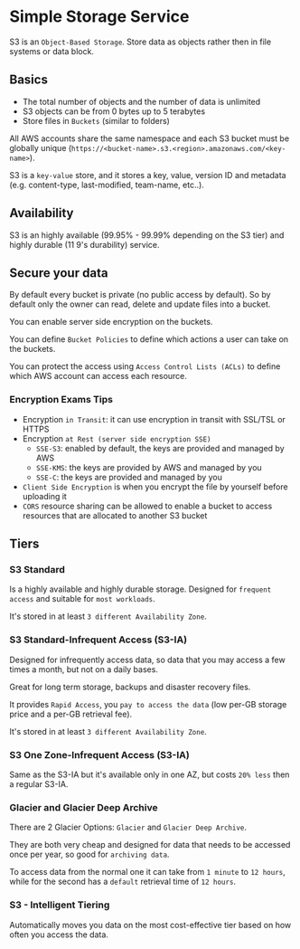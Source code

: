 # Simple Storage Service

<aws-icon icon="s3"></aws-icon>

S3 is an `Object-Based Storage`. Store data as objects rather then in file systems or data block.

## Basics

- The total number of objects and the number of data is unlimited
- S3 objects can be from 0 bytes up to 5 terabytes
- Store files in `Buckets` (similar to folders)

All AWS accounts share the same namespace and each S3 bucket must be globally unique (`https://<bucket-name>.s3.<region>.amazonaws.com/<key-name>`).

S3 is a `key-value` store, and it stores a key, value, version ID and metadata (e.g. content-type, last-modified, team-name, etc..).

## Availability

S3 is an highly available (99.95% - 99.99% depending on the S3 tier) and highly durable (11 9's durability) service.

## Secure your data

By default every bucket is private (no public access by default). So by default only the owner can read, delete and update files into a bucket.

You can enable server side encryption on the buckets.

You can define `Bucket Policies` to define which actions a user can take on the buckets.

You can protect the access using `Access Control Lists (ACLs)` to define which AWS account can access each resource.

### Encryption Exams Tips

- Encryption `in Transit`: it can use encryption in transit with SSL/TSL or HTTPS
- Encryption `at Rest (server side encryption SSE)`
  - `SSE-S3`: enabled by default, the keys are provided and managed by AWS
  - `SSE-KMS`: the keys are provided by AWS and managed by you
  - `SSE-C`: the keys are provided and managed by you
- `Client Side Encryption` is when you encrypt the file by yourself before uploading it
- `CORS` resource sharing can be allowed to enable a bucket to access resources that are allocated to another S3 bucket

## Tiers

### S3 Standard

Is a highly available and highly durable storage. Designed for `frequent access` and suitable for `most workloads`.

It's stored in at least `3 different Availability Zone`.

### S3 Standard-Infrequent Access (S3-IA)

Designed for infrequently access data, so data that you may access a few times a month, but not on a daily bases.

Great for long term storage, backups and disaster recovery files.

It provides `Rapid Access`, you `pay to access the data` (low per-GB storage price and a per-GB retrieval fee).

It's stored in at least `3 different Availability Zone`.

### S3 One Zone-Infrequent Access (S3-IA)

Same as the S3-IA but it's available only in one AZ, but costs `20% less` then a regular S3-IA.

### Glacier and Glacier Deep Archive

There are 2 Glacier Options: `Glacier` and `Glacier Deep Archive`.

They are both very cheap and designed for data that needs to be accessed once per year, so good for `archiving data`.

To access data from the normal one it can take from `1 minute` to `12 hours`, while for the second has a `default` retrieval time of `12 hours`.

### S3 - Intelligent Tiering

Automatically moves you data on the most cost-effective tier based on how often you access the data.
